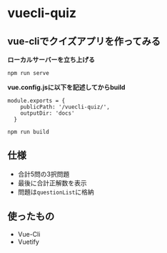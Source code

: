 # vuecli-quiz

## vue-cliでクイズアプリを作ってみる
 
**ローカルサーバーを立ち上げる**
 
`npm run serve`

**vue.config.jsに以下を記述してからbuild**
 
```
module.exports = {
    publicPath: '/vuecli-quiz/',
    outputDir: 'docs'
  }
```
 
`npm run build`

## 仕様
- 合計5問の3択問題
- 最後に合計正解数を表示
- 問題は```questionList```に格納
## 使ったもの
- Vue-Cli
- Vuetify